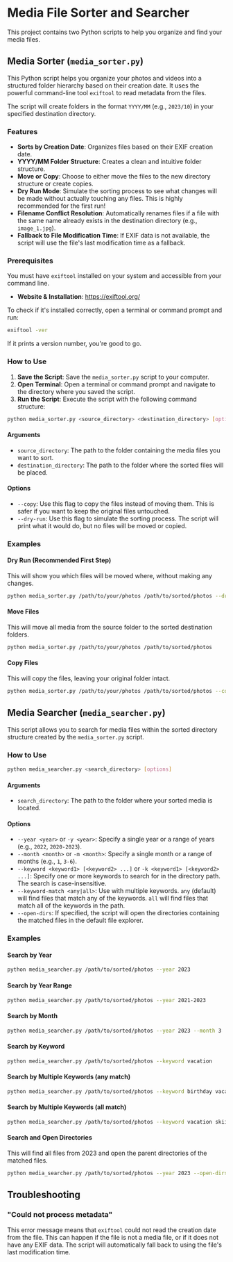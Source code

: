 # Media File Sorter and Searcher

This project contains two Python scripts to help you organize and find your media files.

## Media Sorter (`media_sorter.py`)

This Python script helps you organize your photos and videos into a structured folder hierarchy based on their creation date. It uses the powerful command-line tool `exiftool` to read metadata from the files.

The script will create folders in the format `YYYY/MM` (e.g., `2023/10`) in your specified destination directory.

### Features

*   **Sorts by Creation Date**: Organizes files based on their EXIF creation date.
*   **YYYY/MM Folder Structure**: Creates a clean and intuitive folder structure.
*   **Move or Copy**: Choose to either move the files to the new directory structure or create copies.
*   **Dry Run Mode**: Simulate the sorting process to see what changes will be made without actually touching any files. This is highly recommended for the first run!
*   **Filename Conflict Resolution**: Automatically renames files if a file with the same name already exists in the destination directory (e.g., `image_1.jpg`).
*   **Fallback to File Modification Time**: If EXIF data is not available, the script will use the file's last modification time as a fallback.

### Prerequisites

You must have `exiftool` installed on your system and accessible from your command line.

*   **Website & Installation**: https://exiftool.org/

To check if it's installed correctly, open a terminal or command prompt and run:

```bash
exiftool -ver
```

If it prints a version number, you're good to go.

### How to Use

1.  **Save the Script**: Save the `media_sorter.py` script to your computer.
2.  **Open Terminal**: Open a terminal or command prompt and navigate to the directory where you saved the script.
3.  **Run the Script**: Execute the script with the following command structure:

```bash
python media_sorter.py <source_directory> <destination_directory> [options]
```

#### Arguments

*   `source_directory`: The path to the folder containing the media files you want to sort.
*   `destination_directory`: The path to the folder where the sorted files will be placed.

#### Options

*   `--copy`: Use this flag to copy the files instead of moving them. This is safer if you want to keep the original files untouched.
*   `--dry-run`: Use this flag to simulate the sorting process. The script will print what it would do, but no files will be moved or copied.

### Examples

#### Dry Run (Recommended First Step)

This will show you which files will be moved where, without making any changes.

```bash
python media_sorter.py /path/to/your/photos /path/to/sorted/photos --dry-run
```

#### Move Files

This will move all media from the source folder to the sorted destination folders.

```bash
python media_sorter.py /path/to/your/photos /path/to/sorted/photos
```

#### Copy Files

This will copy the files, leaving your original folder intact.

```bash
python media_sorter.py /path/to/your/photos /path/to/sorted/photos --copy
```

## Media Searcher (`media_searcher.py`)

This script allows you to search for media files within the sorted directory structure created by the `media_sorter.py` script.

### How to Use

```bash
python media_searcher.py <search_directory> [options]
```

#### Arguments

*   `search_directory`: The path to the folder where your sorted media is located.

#### Options

*   `--year <year>` or `-y <year>`: Specify a single year or a range of years (e.g., `2022`, `2020-2023`).
*   `--month <month>` or `-m <month>`: Specify a single month or a range of months (e.g., `1`, `3-6`).
*   `--keyword <keyword1> [<keyword2> ...]` or `-k <keyword1> [<keyword2> ...]`: Specify one or more keywords to search for in the directory path. The search is case-insensitive.
*   `--keyword-match <any|all>`: Use with multiple keywords. `any` (default) will find files that match any of the keywords. `all` will find files that match all of the keywords in the path.
*   `--open-dirs`: If specified, the script will open the directories containing the matched files in the default file explorer.

### Examples

#### Search by Year

```bash
python media_searcher.py /path/to/sorted/photos --year 2023
```

#### Search by Year Range

```bash
python media_searcher.py /path/to/sorted/photos --year 2021-2023
```

#### Search by Month

```bash
python media_searcher.py /path/to/sorted/photos --year 2023 --month 3
```

#### Search by Keyword

```bash
python media_searcher.py /path/to/sorted/photos --keyword vacation
```

#### Search by Multiple Keywords (any match)

```bash
python media_searcher.py /path/to/sorted/photos --keyword birthday vacation
```

#### Search by Multiple Keywords (all match)

```bash
python media_searcher.py /path/to/sorted/photos --keyword vacation skiing --keyword-match all
```

#### Search and Open Directories

This will find all files from 2023 and open the parent directories of the matched files.

```bash
python media_searcher.py /path/to/sorted/photos --year 2023 --open-dirs
```

## Troubleshooting

### "Could not process metadata"

This error message means that `exiftool` could not read the creation date from the file. This can happen if the file is not a media file, or if it does not have any EXIF data. The script will automatically fall back to using the file's last modification time.